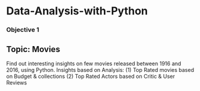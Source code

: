 # Data-Analysis-with-Python

### Objective 1 ###
## Topic: Movies ##
Find out interesting insights on few movies released between 1916 and 2016, using Python.
Insights based on Analysis:
(1) Top Rated movies based on Budget & collections 
(2) Top Rated Actors based on Critic & User Reviews

